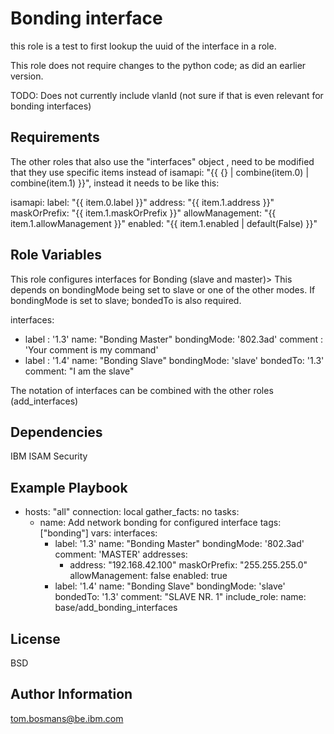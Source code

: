 Bonding interface
=========

this role is a test to first lookup the uuid of the interface in a role.

This role does not require changes to the python code; as did an earlier version.

TODO: Does not currently include vlanId (not sure if that is even relevant for bonding interfaces)

Requirements
------------

The other roles that also use the "interfaces" object , need to be modified that they use specific items instead of
 isamapi: "{{ {} | combine(item.0) | combine(item.1) }}", instead it needs to be like this:

 isamapi:
      label: "{{ item.0.label }}"
      address: "{{ item.1.address }}"
      maskOrPrefix: "{{ item.1.maskOrPrefix }}"
      allowManagement: "{{ item.1.allowManagement }}"
      enabled: "{{ item.1.enabled | default(False) }}"

Role Variables
--------------

This role configures interfaces for Bonding (slave and master)>
This depends on bondingMode being set to slave or one of the other modes.
If bondingMode is set to slave; bondedTo is also required.

interfaces:
  - label : '1.3'
    name: "Bonding Master"
    bondingMode: '802.3ad'
    comment : 'Your comment is my command'
  - label : '1.4'
    name: "Bonding Slave"
    bondingMode: 'slave'
    bondedTo: '1.3'
    comment: "I am the slave"

The notation of interfaces can be combined with the other roles (add_interfaces)

Dependencies
------------

IBM ISAM Security

Example Playbook
----------------

- hosts: "all"
  connection: local
  gather_facts: no
  tasks:
    - name: Add network bonding for configured interface
      tags: ["bonding"]
      vars:
        interfaces:
        - label: '1.3'
          name: "Bonding Master"
          bondingMode: '802.3ad'
          comment: 'MASTER'
          addresses:
          - address: "192.168.42.100"
            maskOrPrefix: "255.255.255.0"
            allowManagement: false
            enabled: true
        - label: '1.4'
          name: "Bonding Slave"
          bondingMode: 'slave'
          bondedTo: '1.3'
          comment: "SLAVE NR. 1"
      include_role:
       name: base/add_bonding_interfaces

License
-------

BSD

Author Information
------------------

tom.bosmans@be.ibm.com

